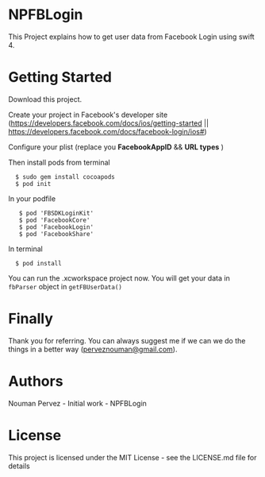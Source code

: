 # NPFBLogin

This Project explains how to get user data from Facebook Login using swift 4.

# Getting Started

Download this project.

Create your project in Facebook's developer site (https://developers.facebook.com/docs/ios/getting-started || https://developers.facebook.com/docs/facebook-login/ios#)

Configure your plist (replace you **FacebookAppID** && **URL types** )

Then install pods from terminal

  ```
    $ sudo gem install cocoapods
    $ pod init
  ```
  
 In your podfile
 ```
    $ pod 'FBSDKLoginKit'
    $ pod 'FacebookCore'
    $ pod 'FacebookLogin'
    $ pod 'FacebookShare'
  ``` 
  In terminal
  ```
    $ pod install
  ```
    
 You can run the .xcworkspace project now.
 You will get your data in `fbParser` object in `getFBUserData()`
 
 # Finally
 Thank you for referring. You can always suggest me if we can we do the things in a better way (perveznouman@gmail.com).

# Authors

Nouman Pervez - Initial work - NPFBLogin

# License

This project is licensed under the MIT License - see the LICENSE.md file for details
